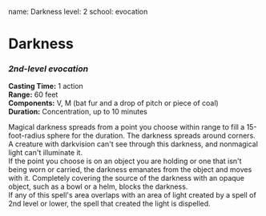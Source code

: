 name: Darkness
level: 2
school: evocation

# Darkness 
### _2nd-level evocation_ 

**Casting Time:** 1 action    
**Range:** 60 feet    
**Components:** V, M (bat fur and a drop of pitch or piece of coal)    
**Duration:** Concentration, up to 10 minutes 

Magical darkness spreads from a point you choose within range to fill a 15-foot-radius sphere for the duration. The darkness spreads around corners. A creature with darkvision can't see through this darkness, and nonmagical light can't illuminate it.    
If the point you choose is on an object you are holding or one that isn't being worn or carried, the darkness emanates from the object and moves with it. Completely covering the source of the darkness with an opaque object, such as a bowl or a helm, blocks the darkness.    
If any of this spell's area overlaps with an area of light created by a spell of 2nd level or lower, the spell that created the light is dispelled. 
